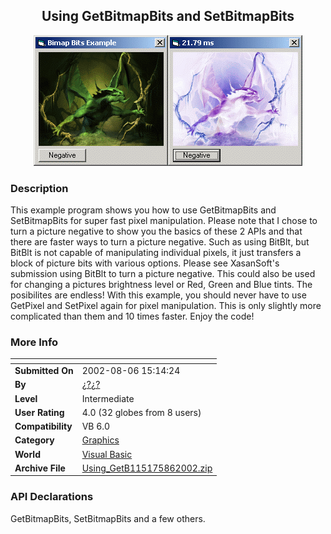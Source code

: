﻿<div align="center">

## Using GetBitmapBits and SetBitmapBits

<img src="PIC2002861629459072.gif">
</div>

### Description

This example program shows you how to use GetBitmapBits and SetBitmapBits for super fast pixel manipulation. Please note that I chose to turn a picture negative to show you the basics of these 2 APIs and that there are faster ways to turn a picture negative. Such as using BitBlt, but BitBlt is not capable of manipulating individual pixels, it just transfers a block of picture bits with various options. Please see XasanSoft's submission using BitBlt to turn a picture negative. This could also be used for changing a pictures brightness level or Red, Green and Blue tints. The posibilites are endless! With this example, you should never have to use GetPixel and SetPixel again for pixel manipulation. This is only slightly more complicated than them and 10 times faster. Enjoy the code!
 
### More Info
 


<span>             |<span>
---                |---
**Submitted On**   |2002-08-06 15:14:24
**By**             |[¿?¿?](https://github.com/Planet-Source-Code/PSCIndex/blob/master/ByAuthor/empty.md)
**Level**          |Intermediate
**User Rating**    |4.0 (32 globes from 8 users)
**Compatibility**  |VB 6\.0
**Category**       |[Graphics](https://github.com/Planet-Source-Code/PSCIndex/blob/master/ByCategory/graphics__1-46.md)
**World**          |[Visual Basic](https://github.com/Planet-Source-Code/PSCIndex/blob/master/ByWorld/visual-basic.md)
**Archive File**   |[Using\_GetB115175862002\.zip](https://github.com/Planet-Source-Code/using-getbitmapbits-and-setbitmapbits__1-37691/archive/master.zip)

### API Declarations

GetBitmapBits, SetBitmapBits and a few others.






